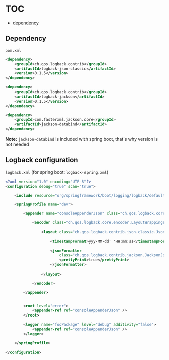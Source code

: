 # TOC
* [dependency](#)

## Dependency
`pom.xml`
```xml
<dependency>
	<groupId>ch.qos.logback.contrib</groupId>
	<artifactId>logback-json-classic</artifactId>
	<version>0.1.5</version>
</dependency>

<dependency>
	<groupId>ch.qos.logback.contrib</groupId>
	<artifactId>logback-jackson</artifactId>
	<version>0.1.5</version>
</dependency>

<dependency>
	<groupId>com.fasterxml.jackson.core</groupId>
	<artifactId>jackson-databind</artifactId>
</dependency>
```

**Note:** `jackson-databind` is included with spring boot, that's why version is not needed

## Logback configuration
`logback.xml` (for spring boot: `logback-spring.xml`)
```xml
<?xml version="1.0" encoding="UTF-8"?>
<configuration debug="true" scan="true">

	<include resource="org/springframework/boot/logging/logback/defaults.xml" />

	<springProfile name="dev">

		<appender name="consoleAppenderJson" class="ch.qos.logback.core.ConsoleAppender">

			<encoder class="ch.qos.logback.core.encoder.LayoutWrappingEncoder">

				<layout class="ch.qos.logback.contrib.json.classic.JsonLayout">
				
					<timestampFormat>yyy-MM-dd' 'HH:mm:ss</timestampFormat>
					
					<jsonFormatter
						class="ch.qos.logback.contrib.jackson.JacksonJsonFormatter">
						<prettyPrint>true</prettyPrint>
					</jsonFormatter>
					
				</layout>

			</encoder>

		</appender>


		<root level="error">
			<appender-ref ref="consoleAppenderJson" />
		</root>

		<logger name="fooPackage" level="debug" additivity="false">
			<appender-ref ref="consoleAppenderJson" />
		</logger>

	</springProfile>
	
</configuration>
```
